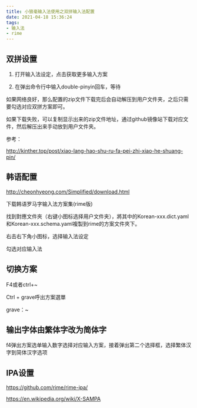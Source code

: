 ```yaml
---
title: 小狼毫输入法使用之双拼输入法配置
date: 2021-04-18 15:36:24
tags:
- 输入法
- rime
---
```

## 双拼设置

1. 打开输入法设定，点击获取更多输入方案

2. 在弹出命令行中输入double-pinyin回车，等待

如果网络良好，那么配置的zip文件下载完后会自动解压到用户文件夹，之后只需要勾选对应双拼方案即可。

如果下载失败，可以复制显示出来的zip文件地址，通过github镜像站下载对应文件，然后解压出来手动放到用户文件夹。

参考：

http://kinther.top/post/xiao-lang-hao-shu-ru-fa-pei-zhi-xiao-he-shuang-pin/

## 韩语配置

http://cheonhyeong.com/Simplified/download.html

下载韩语罗马字输入法方案集(rime版)

找到對應文件夾（右键小图标选择用户文件夹），將其中的Korean-xxx.dict.yaml和Korean-xxx.schema.yaml複製到rime的方案文件夾下。

右击右下角小图标，选择输入法设定

勾选对应输入法

## 切换方案

F4或者ctrl+~

Ctrl + grave呼出方案選單

grave：~

## 输出字体由繁体字改为简体字

f4弹出方案选单输入数字选择对应输入方案，接着弹出第二个选择框，选择繁体汉字到简体汉字选项

## IPA设置

https://github.com/rime/rime-ipa/

https://en.wikipedia.org/wiki/X-SAMPA